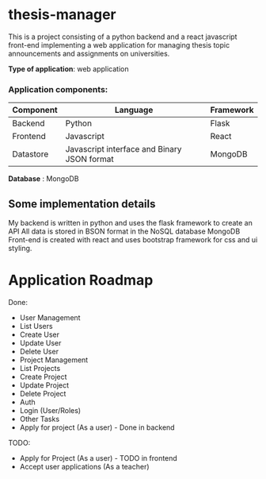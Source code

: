 # thesis-manager 

This is a project consisting of a python backend and a react javascript front-end implementing a web application for managing thesis topic announcements and assignments on universities.

**Type of application**: web application

### Application components:

Component | Language   | Framework
----------|------------|----------
Backend   | Python     | Flask
Frontend  | Javascript | React
Datastore | Javascript interface and Binary JSON format | MongoDB 


**Database** : MongoDB

## Some implementation details

My backend is written in python and uses the flask framework to create an API 
All data is stored in BSON format in the NoSQL database MongoDB
Front-end is created with react and uses bootstrap framework for css and ui styling. 

Application Roadmap
===================

Done:
- User Management
 - List Users
 - Create User
 - Update User
 - Delete User
- Project Management
 - List Projects
 - Create Project
 - Update Project
 - Delete Project
- Auth
 - Login (User/Roles)
- Other Tasks
 - Apply for project (As a user) - Done in backend

TODO:
- Apply for Project (As a user) - TODO in frontend
- Accept user applications (As a teacher)

